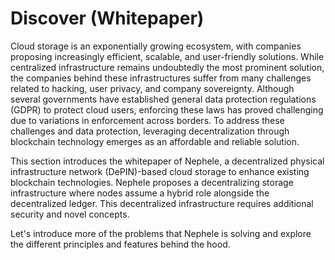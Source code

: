 # Discover (Whitepaper)

Cloud storage is an exponentially growing ecosystem, with companies proposing increasingly efficient, scalable, and user-friendly solutions. While centralized infrastructure remains undoubtedly the most prominent solution, the companies behind these infrastructures suffer from many challenges related to hacking, user privacy, and company sovereignty. Although several governments have established general data protection regulations (GDPR) to protect cloud users, enforcing these laws has proved challenging due to variations in enforcement across borders. To address these challenges and data protection, leveraging decentralization through blockchain technology emerges as an affordable and reliable solution.&#x20;

This section introduces the whitepaper of Nephele, a decentralized physical infrastructure network (DePIN)-based cloud storage to enhance existing blockchain technologies. Nephele proposes a decentralizing storage infrastructure where nodes assume a hybrid role alongside the decentralized ledger. This decentralized infrastructure requires additional security and novel concepts.&#x20;

Let's introduce more of the problems that Nephele is solving and explore the different principles and features behind the hood.
